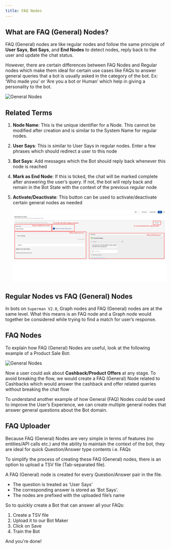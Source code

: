 ```yaml
---
title: FAQ Nodes
---
```


## What are FAQ (General) Nodes?

FAQ (General) nodes are like regular nodes and follow the same principle of **User Says**, **Bot Says**, and **End Nodes** to detect nodes, reply back to the user and update the chat status.

However, there are certain differences between FAQ Nodes and Regular nodes which make them ideal for certain use cases like FAQs to answer general queries that a bot is usually asked in the category of the bot. Ex: ‘Who made you’ or ‘Are you a bot or Human’ which help in giving a personality to the bot.

![General Nodes](assets/general_nodes_open.png 'Where to find General Nodes?')

## Related Terms

1. **Node Name**: This is the unique identifier for a Node. This cannot be modified after creation and is similar to the System Name for regular nodes.
2. **User Says**: This is similar to User Says in regular nodes. Enter a few phrases which should redirect a user to this node
3. **Bot Says**: Add messages which the Bot should reply back whenever this node is reached
4. **Mark as End Node**: If this is ticked, the chat will be marked complete after answering the user’s query. If not, the bot will reply back and remain in the Bot State with the context of the previous regular node
5. **Activate/Deactivate**: This button can be used to activate/deactivate certain general nodes as needed

   ![General Nodes](assets/general_node_terms.png 'How to Create/Edit a General Node?')
   
## Regular Nodes vs FAQ (General) Nodes

In bots on `Superman V2.0`, Graph nodes and FAQ (General) nodes are at the same level. What this means is an FAQ node and a Graph node would together be considered while trying to find a match for user’s response.  

## FAQ Nodes

To explain how FAQ (General) Nodes are useful, look at the following example of a Product Sale Bot:

![General Nodes](assets/general_nodes_example1.png 'Example Product  Sale Bot')

Now a user could ask about **Cashback/Product Offers** at any stage.
To avoid breaking the flow, we would create a FAQ (General) Node related to Cashbacks which would answer the cashback and offer related queries without breaking the chat flow

To understand another example of how General (FAQ) Nodes could be used to improve the User’s Experience, we can create multiple general nodes that answer general questions about the Bot domain. 

## FAQ Uploader

Because FAQ (General) Nodes are very simple in terms of features (no entities/API calls etc.) and the ability to maintain the context of the bot, they are ideal for quick Question/Answer type contents i.e. FAQs

To simplify the process of creating these FAQ (General) nodes, there is an option to upload a TSV file (Tab-separated file).

A FAQ (General) node is created for every Question/Answer pair in the file.

- The question is treated as ‘User Says’
- The corresponding answer is stored as ‘Bot Says’.
- The nodes are prefixed with the uploaded file’s name

So to quickly create a Bot that can answer all your FAQs:

1. Create a TSV file
2. Upload it to our Bot Maker
3. Click on Save
4. Train the Bot

And you're done!
